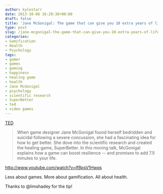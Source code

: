 ```yaml
---
author: kylestarr
date: 2013-10-08 16:29:38+00:00
draft: false
title: 'Jane McGonigal: The game that can give you 10 extra years of life | TED'
type: post
slug: /jane-mcgonigal-the-game-that-can-give-you-10-extra-years-of-life-ted/
categories:
- Gamification
- Health
- Psychology
tags:
- gamer
- games
- gaming
- happiness
- healing game
- health
- Jane McGonigal
- psychology
- scientific research
- SuperBetter
- ted
- video games
---
```


[TED](http://www.ted.com/talks/jane_mcgonigal_the_game_that_can_give_you_10_extra_years_of_life.html)

> When game designer Jane McGonigal found herself bedridden and suicidal following a severe concussion, she had a fascinating idea for how to get better. She dove into the scientific research and created the healing game, SuperBetter. In this moving talk, McGonigal explains how a game can boost resilience -- and promises to add 7.5 minutes to your life.

<http://www.youtube.com/watch?v=lfBpsV1Hwqs>

Less about games. More about gamification. All about health.

Thanks to @limshadey for the tip!
